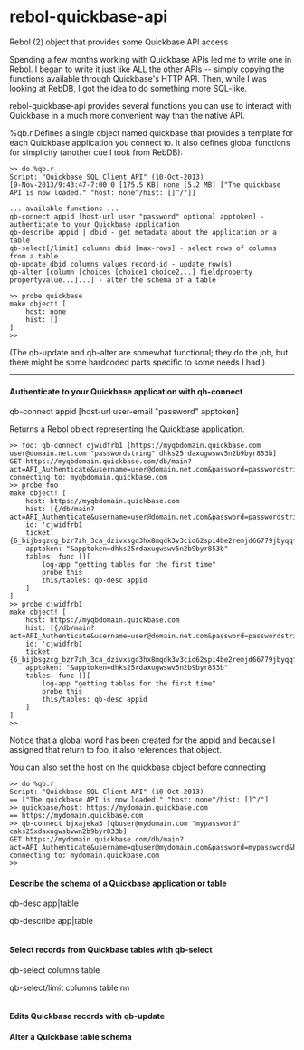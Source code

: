 rebol-quickbase-api
===================

Rebol (2) object that provides some Quickbase API access

Spending a few months working with Quickbase APIs led me to write one in Rebol.  I began to write it just like ALL the other APIs -- simply copying the functions available through Quickbase's HTTP API.  Then, while I was looking at RebDB, I got the idea to do something more SQL-like.

rebol-quickbase-api provides several functions you can use to interact with Quickbase in a much more convenient way than the native API.

%qb.r Defines a single object named quickbase that provides a template for each Quickbase application you connect to.  It also defines global functions for simplicity (another cue I took from RebDB):

~~~
>> do %qb.r
Script: "Quickbase SQL Client API" (10-Oct-2013)
[9-Nov-2013/9:43:47-7:00 0 [175.5 KB] none [5.2 MB] ["The quickbase API is now loaded." "host: none^/hist: []^/"]]

... available functions ...
qb-connect appid [host-url user "password" optional apptoken] - authenticate to your Quickbase application
qb-describe appid | dbid - get metadata about the application or a table
qb-select[/limit] columns dbid [max-rows] - select rows of columns from a table
qb-update dbid columns values record-id - update row(s)
qb-alter [column [choices [choice1 choice2...] fieldproperty propertyvalue...]...] - alter the schema of a table

>> probe quickbase
make object! [
    host: none
    hist: []
]
>>
~~~

(The qb-update and qb-alter are somewhat functional; they do the job, but there might be some hardcoded parts specific to some needs I had.)

---

#### Authenticate to your Quickbase application with qb-connect

qb-connect appid [host-url user-email "password" apptoken]

Returns a Rebol object representing the Quickbase application.

~~~ Rebol
>> foo: qb-connect cjwidfrb1 [https://myqbdomain.quickbase.com user@domain.net.com "passwordstring" dhks25rdaxugwswv5n2b9byr853b]
GET https://myqbdomain.quickbase.com/db/main?act=API_Authenticate&username=user@domain.net.com&password=passwordstring&hours=24&apptoken=dhks25rdaxugwswv5n2b9byr853b&ticket=none
connecting to: myqbdomain.quickbase.com
>> probe foo
make object! [
    host: https://myqbdomain.quickbase.com
    hist: [{/db/main?act=API_Authenticate&username=user@domain.net.com&password=passwordstring&hours=24&apptoken=dhks25rdaxugwswv5n2b9byr853b&ticket=none}]
    id: 'cjwidfrb1
    ticket: {6_bijbsgzcg_bzr7zh_3ca_dzivxsgd3hx8mqdk3v3cid62spi4be2remjd66779jbyqqfdmbhrixcr}
    apptoken: "&apptoken=dhks25rdaxugwswv5n2b9byr853b"
    tables: func [][
        log-app "getting tables for the first time"
        probe this
        this/tables: qb-desc appid
    ]
]
>> probe cjwidfrb1
make object! [
    host: https://myqbdomain.quickbase.com
    hist: [{/db/main?act=API_Authenticate&username=user@domain.net.com&password=passwordstring&hours=24&apptoken=dhks25rdaxugwswv5n2b9byr853b&ticket=none}]
    id: 'cjwidfrb1
    ticket: {6_bijbsgzcg_bzr7zh_3ca_dzivxsgd3hx8mqdk3v3cid62spi4be2remjd66779jbyqqfdmbhrixcr}
    apptoken: "&apptoken=dhks25rdaxugwswv5n2b9byr853b"
    tables: func [][
        log-app "getting tables for the first time"
        probe this
        this/tables: qb-desc appid
    ]
]
>>
~~~

Notice that a global word has been created for the appid and because I assigned that return to foo, it also references that object.

You can also set the host on the quickbase object before connecting

~~~Rebol
>> do %qb.r
Script: "Quickbase SQL Client API" (10-Oct-2013)
== ["The quickbase API is now loaded." "host: none^/hist: []^/"]
>> quickbase/host: https://mydomain.quickbase.com
== https://mydomain.quickbase.com
>> qb-connect bjxajeka3 [qbuser@mydomain.com "mypassword" caks25xdaxugwsbvwn2b9byr833b]
GET https://mydomain.quickbase.com/db/main?act=API_Authenticate&username=qbuser@mydomain.com&password=mypassword&hours=24&apptoken=caks25xdaxugwsbvwn2b9byr833b&ticket=none
connecting to: mydomain.quickbase.com
>>
~~~

#### Describe the schema of a Quickbase application or table

qb-desc app|table

qb-describe app|table

~~~Rebol
~~~

#### Select records from Quickbase tables with qb-select

qb-select columns table 

qb-select/limit columns table nn

~~~Rebol
~~~

#### Edits Quickbase records with qb-update

#### Alter a Quickbase table schema

